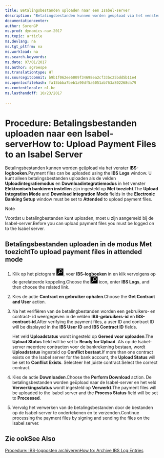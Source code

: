 ```yaml
---
title: Betalingsbestanden uploaden naar een Isabel-server
description: "Betalingsbestanden kunnen worden geüpload via het venster **IBS-logboeken**. U kunt alleen betalingsbestanden uploaden als de velden **Uploadintegratiemodus** en **Downloadintegratiemodus** in het venster **Elektronisch bankieren instellen** zijn ingesteld op **Met toezicht**."
documentationcenter: 
author: SorenGP
ms.prod: dynamics-nav-2017
ms.topic: article
ms.devlang: na
ms.tgt_pltfrm: na
ms.workload: na
ms.search.keywords: 
ms.date: 07/01/2017
ms.author: sgroespe
ms.translationtype: HT
ms.sourcegitcommit: b9b1f062ee6009f34698ea2cf33bc25bdd5b11e4
ms.openlocfilehash: fa15bbba7beb1a90df5a6051ab763a802268da79
ms.contentlocale: nl-be
ms.lasthandoff: 10/23/2017

---
```

# <a name="how-to-upload-payment-files-to-an-isabel-server"></a><span data-ttu-id="619a9-104">Procedure: Betalingsbestanden uploaden naar een Isabel-server</span><span class="sxs-lookup"><span data-stu-id="619a9-104">How to: Upload Payment Files to an Isabel Server</span></span>
<span data-ttu-id="619a9-105">Betalingsbestanden kunnen worden geüpload via het venster **IBS-logboeken**.</span><span class="sxs-lookup"><span data-stu-id="619a9-105">Payment files can be uploaded using the **IBS Logs** window.</span></span> <span data-ttu-id="619a9-106">U kunt alleen betalingsbestanden uploaden als de velden **Uploadintegratiemodus** en **Downloadintegratiemodus** in het venster **Elektronisch bankieren instellen** zijn ingesteld op **Met toezicht**.</span><span class="sxs-lookup"><span data-stu-id="619a9-106">The **Upload Integration Mode** and **Download Integration Mode** fields in the **Electronic Banking Setup** window must be set to **Attended** to upload payment files.</span></span>  

> [!NOTE]  
>  <span data-ttu-id="619a9-107">Voordat u betalingbestanden kunt uploaden, moet u zijn aangemeld bij de Isabel-server.</span><span class="sxs-lookup"><span data-stu-id="619a9-107">Before you can upload payment files you must be logged on to the Isabel server.</span></span>  

## <a name="to-upload-payment-files-in-attended-mode"></a><span data-ttu-id="619a9-108">Betalingsbestanden uploaden in de modus Met toezicht</span><span class="sxs-lookup"><span data-stu-id="619a9-108">To upload payment files in attended mode</span></span>  

1.  <span data-ttu-id="619a9-109">Klik op het pictogram ![Zoeken naar pagina of rapport](../../media/ui-search/search_small.png "pictogram Zoeken naar pagina of rapport"), voer **IBS-logboeken** in en klik vervolgens op de gerelateerde koppeling.</span><span class="sxs-lookup"><span data-stu-id="619a9-109">Choose the ![Search for Page or Report](../../media/ui-search/search_small.png "Search for Page or Report icon") icon, enter **IBS Logs**, and then choose the related link.</span></span>  
2.  <span data-ttu-id="619a9-110">Kies de actie **Contract en gebruiker ophalen**.</span><span class="sxs-lookup"><span data-stu-id="619a9-110">Choose the **Get Contract and User** action.</span></span>  
3.  <span data-ttu-id="619a9-111">Na het verifiëren van de betalingbestanden worden een gebruikers- en contract- id weergegeven in de velden **IBS-gebruikers-id** en **IBS-contract-id**.</span><span class="sxs-lookup"><span data-stu-id="619a9-111">After verifying the payment files, a user ID and contract ID will be displayed in the **IBS User ID** and **IBS Contract ID** fields.</span></span>  

    <span data-ttu-id="619a9-112">Het veld **Uploadstatus** wordt ingesteld op **Gereed voor uploaden**.</span><span class="sxs-lookup"><span data-stu-id="619a9-112">The **Upload Status** field will be set to **Ready for Upload**.</span></span> <span data-ttu-id="619a9-113">Als op de Isabel-server meerdere contracten voor de bankrekening bestaan, wordt **Uploadstatus** ingesteld op **Conflict bestaat**.</span><span class="sxs-lookup"><span data-stu-id="619a9-113">If more than one contract exists on the Isabel server for the bank account, the **Upload Status** will be set to **Conflict Exists**.</span></span> <span data-ttu-id="619a9-114">Selecteer het juiste contract.</span><span class="sxs-lookup"><span data-stu-id="619a9-114">Select the correct contract.</span></span>  

4.  <span data-ttu-id="619a9-115">Kies de actie **Downloaden**.</span><span class="sxs-lookup"><span data-stu-id="619a9-115">Choose the **Perform Download** action.</span></span> <span data-ttu-id="619a9-116">De betalingsbestanden worden geüpload naar de Isabel-server en het veld **Verwerkingsstatus** wordt ingesteld op **Verwerkt**.</span><span class="sxs-lookup"><span data-stu-id="619a9-116">The payment files will be uploaded to the Isabel server and the **Process Status** field will be set to **Processed**.</span></span>  
5.  <span data-ttu-id="619a9-117">Vervolg het verwerken van de betalingsbestanden door de bestanden op de Isabel-server te ondertekenen en te verzenden.</span><span class="sxs-lookup"><span data-stu-id="619a9-117">Continue processing the payment files by signing and sending the files on the Isabel server.</span></span>  

## <a name="see-also"></a><span data-ttu-id="619a9-118">Zie ook</span><span class="sxs-lookup"><span data-stu-id="619a9-118">See Also</span></span>  
 [<span data-ttu-id="619a9-119">Procedure: IBS-logposten archiveren</span><span class="sxs-lookup"><span data-stu-id="619a9-119">How to: Archive IBS Log Entries</span></span>](how-to-archive-ibs-log-entries.md)

